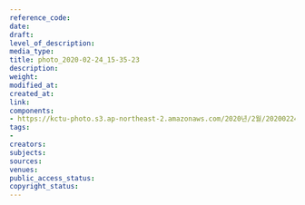 ```yaml
---
reference_code: 
date: 
draft: 
level_of_description: 
media_type: 
title: photo_2020-02-24_15-35-23
description: 
weight: 
modified_at: 
created_at: 
link: 
components:
- https://kctu-photo.s3.ap-northeast-2.amazonaws.com/2020년/2월/20200224_문중원+열사+문제해결+촉구+유가족+108배/photo_2020-02-24_15-35-23.jpg
tags:
- 
creators: 
subjects: 
sources: 
venues: 
public_access_status: 
copyright_status: 
---
```

